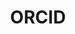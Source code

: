 ---
title: ORCID
# icon: "carbon:white-paper"
icon: "carbon:account"
url: https://orcid.org/0009-0004-6022-1945
---